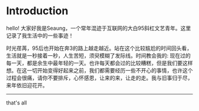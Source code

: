 # Introduction

hello! 大家好我是Seaung，一个常年混迹于互联网的大白95斜杠文艺青年。这里记录了我生活中的一些事迹！



时光荏苒，95后也开始在奔3的路上越走越近。站在这个比较尴尬的时间回头看，生活就是一秒接着一秒，人生苦短，须臾模糊了发际线。时间教会我的: 现在过的每一天，都是余生中最年轻的一天。也许每天都会过的比较糟糕，但是我们要这样想。在这一切开始变得好起来之前，我们都需要经历一些不开心的事情，也许这个过程会很痛，请你不要排斥，心怀感恩，让来的来，让走的走。我与旧事归于尽，来年依旧迎花开。



---

that's all

